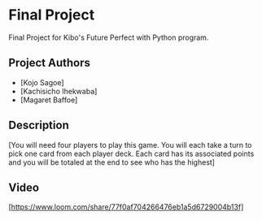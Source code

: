 # Final Project

Final Project for Kibo's Future Perfect with Python program.

## Project Authors

- [Kojo Sagoe]
- [Kachisicho Ihekwaba]
- [Magaret Baffoe]

## Description

[You will need four players to play this game. You will each take a turn to pick one card from each player deck. Each card has its associated points and you will be totaled at the end to see who has the highest]

## Video

[https://www.loom.com/share/77f0af704266476eb1a5d6729004b13f]